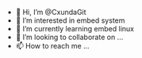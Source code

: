 - 👋 Hi, I’m @CxundaGit
- 👀 I’m interested in embed system
- 🌱 I’m currently learning embed linux
- 💞️ I’m looking to collaborate on ...
- 📫 How to reach me ...

<!---
CxundaGit/CxundaGit is a ✨ special ✨ repository because its `README.md` (this file) appears on your GitHub profile.
You can click the Preview link to take a look at your changes.
--->
